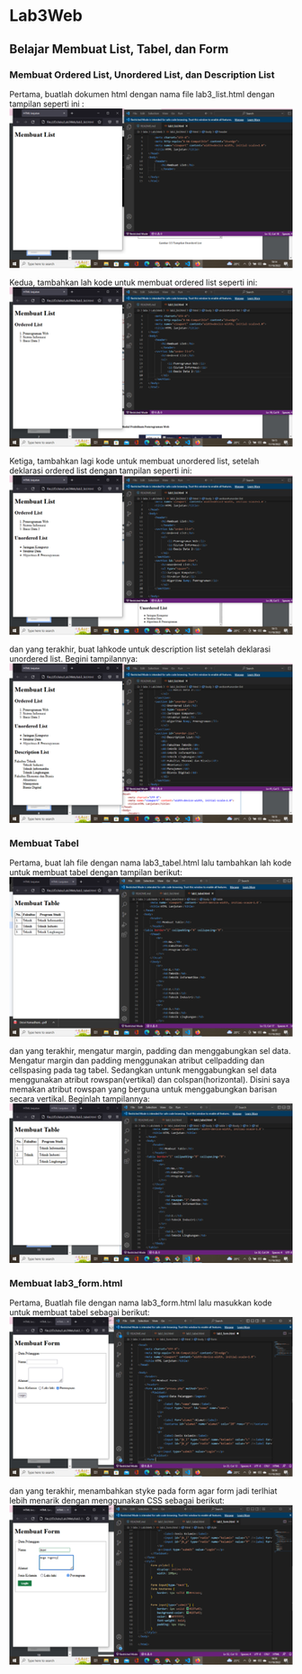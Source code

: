 # Lab3Web

## Belajar Membuat List, Tabel, dan Form

### Membuat Ordered List, Unordered List, dan Description List
Pertama, buatlah dokumen html dengan nama file lab3_list.html dengan tampilan seperti ini :
![gambar1](screenshot/ss1.png)

Kedua, tambahkan lah kode untuk membuat ordered list seperti ini:
![gambar2](screenshot/ss2.png)

Ketiga, tambahkan lagi kode untuk membuat unordered list, setelah deklarasi ordered list dengan tampilan seperti ini:
![gambar3](screenshot/ss3.png)

dan yang terakhir, buat lahkode untuk description list setelah deklarasi unordered list. Begini tampilannya:
![gambar4](screenshot/ss4.png)

### Membuat Tabel
Pertama, buat lah file dengan nama lab3_tabel.html lalu tambahkan lah kode untuk membuat tabel dengan tampilan berikut:
![gambar5](screenshot/ss5.png)

dan yang terakhir, mengatur margin, padding dan menggabungkan sel data. Mengatur margin dan padding menggunakan atribut cellpadding dan cellspasing pada tag tabel. Sedangkan untunk menggabungkan sel data menggunakan atribut rowspan(vertikal) dan colspan(horizontal). Disini saya memakan atribut rowspan yang berguna untuk menggabungkan barisan secara vertikal. Beginlah tampilannya:
![gambar6](screenshot/ss6.png)

### Membuat lab3_form.html
Pertama, Buatlah file dengan nama lab3_form.html lalu masukkan kode untuk membuat tabel sebagai berikut:
![gambar7](screenshot/ss7.png)

dan yang terakhir, menambahkan styke pada form agar form jadi terlhiat lebih menarik dengan menggunakan CSS sebagai berikut:
![gambar8](screenshot/ss8.png)